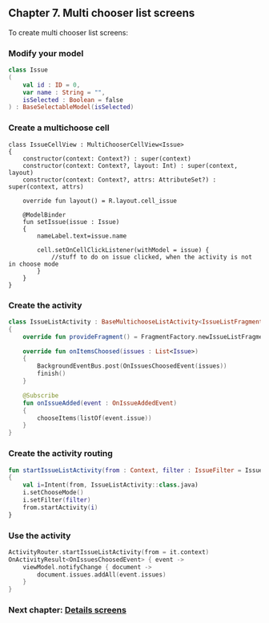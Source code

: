## Chapter 7. Multi chooser list screens

To create multi chooser list screens:

### Modify your model

```kotlin
class Issue
(
    val id : ID = 0,
    var name : String = "",
    isSelected : Boolean = false
) : BaseSelectableModel(isSelected)
```

### Create a multichoose cell

```
class IssueCellView : MultiChooserCellView<Issue>
{
    constructor(context: Context?) : super(context)
    constructor(context: Context?, layout: Int) : super(context, layout)
    constructor(context: Context?, attrs: AttributeSet?) : super(context, attrs)

    override fun layout() = R.layout.cell_issue

    @ModelBinder
    fun setIssue(issue : Issue)
    {
        nameLabel.text=issue.name

        cell.setOnCellClickListener(withModel = issue) {
            //stuff to do on issue clicked, when the activity is not in choose mode
        }
    }
}
```

### Create the activity

```kotlin
class IssueListActivity : BaseMultichooseListActivity<IssueListFragment, Issue>()
{
    override fun provideFragment() = FragmentFactory.newIssueListFragment()

    override fun onItemsChoosed(issues : List<Issue>)
    {
        BackgroundEventBus.post(OnIssuesChoosedEvent(issues))
        finish()
    }

    @Subscribe
    fun onIssueAdded(event : OnIssueAddedEvent)
    {
        chooseItems(listOf(event.issue))
    }
}
```

### Create the activity routing

```kotlin
fun startIssueListActivity(from : Context, filter : IssueFilter = IssueFilter())
{
    val i=Intent(from, IssueListActivity::class.java)
    i.setChooseMode()
    i.setFilter(filter)
    from.startActivity(i)
}
```

### Use the activity

```kotlin
ActivityRouter.startIssueListActivity(from = it.context)
OnActivityResult<OnIssuesChoosedEvent> { event ->
    viewModel.notifyChange { document ->
        document.issues.addAll(event.issues)
    }
}
```

### Next chapter: [Details screens](https://github.com/andob/DobDroidMVVM/blob/master/tutorial/details.md)

